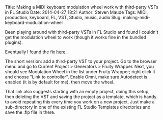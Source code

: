Title: Making a MIDI keyboard modulation wheel work with third-party VSTs in FL Studio
Date: 2014-04-27 18:21
Author: Steven Maude
Tags: MIDI, production, keyboard, FL, VST, Studio, music, audio
Slug: making-midi-keyboard-modulation-wheel

Been playing around with third-party VSTs in FL Studio and found I
couldn't get the modulation wheel to work (though it works fine in the
bundled plugins).

Eventually I found the fix
[here](http://music.tutsplus.com/tutorials/quick-tip-how-to-enable-the-mod-wheel-in-fl-studio--audio-10778).

The short version: add a third-party VST to your project. Go to the
browser menu and go to Current Project \> Generators \> Fruity Wrapper.
Next, you should see Modulation Wheel in the list under Fruity Wrapper;
right click it and choose "Link to controller". Enable Omni, make sure
Autodetect is enabled (it is by default for me), then move the wheel.

That link also suggests starting with an empty project, doing this
setup, then deleting the VST and saving the project as a template, which
is handy to avoid repeating this every time you work on a new project.
Just make a sub-directory in one of the existing FL Studio Templates
directories and save the .flp file in there.

</p>

